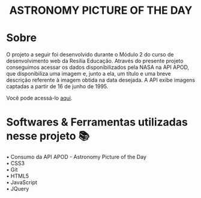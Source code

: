 <h1 align="center">ASTRONOMY PICTURE OF THE DAY</h1>

# Sobre

O projeto a seguir foi desenvolvido durante o Módulo 2 do curso de desenvolvimento web da Resilia Educação.
Através do presente projeto conseguimos acessar os dados disponibilizados pela NASA na API APOD, que disponibiliza uma imagem e, junto a ela, um título e uma breve descrição referente à imagem obtida na data desejada. 
A API exibe imagens captadas a partir de 16 de junho de 1995.

Você pode acessá-lo [aqui](https://letxns.github.io/apodApi/).

# Softwares & Ferramentas utilizadas nesse projeto 📚

• Consumo da API APOD - Astronomy Picture of the Day <br>
• CSS3 <br>
• Git <br>
• HTML5 <br>
• JavaScript <br>
• JQuery <br>